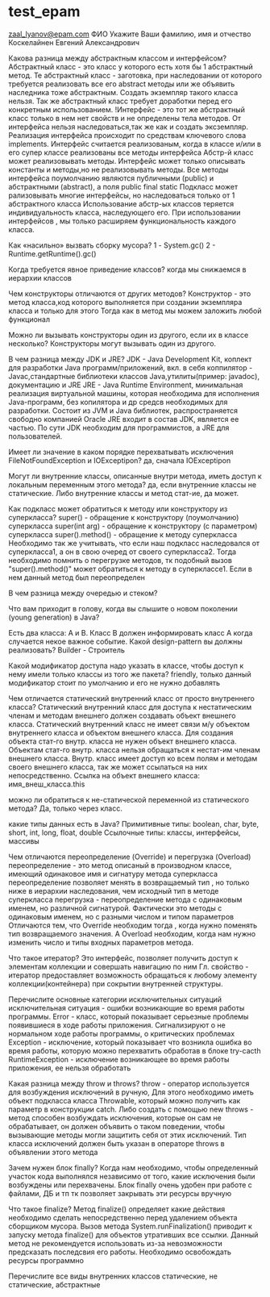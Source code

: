 # test_epam
zaal_lyanov@epam.com
ФИО
Укажите Ваши фамилию, имя и отчество
Коскелайнен Евгений Александрович

Какова разница между абстрактным классом и интерфейсом?
Абстрактный класс - это класс у которого есть хотя бы 1 абстрактный метод.
Те абстрактный класс - заготовка, при наследовании от которого требуется реализовать все его abstract методы или же объявить наследника тоже абстрактным. Создать экземпляр такого класса нельзя. Так же абстрактный класс требует доработки перед его конкретным использованием.
!Интерфейс - это тот же абстрактный класс только в нем нет свойств и не определены тела методов. 
От интерфейса нельзя наследоваться,так же как и создать эксземпляр. Реализация интерфейса  происходит по средствам ключевого слова implements. Интерфейс считается реализованым, когда в классе и/или в его супер классе реализованы все методы интерфейса
Абстр-й класс может реализовывать методы. Интерфейс может только описывать константы и методы,но не реализовывать методы. Все методы интерфейса поумолчанию являются публичными (public) и абстрактными (abstract), а поля public final static
Подкласс может рализовывать многие интерфейсы, но наследоваться только от 1 абстрактного класса
Использование абстр-ых классов теряется индивидуальность класса, наследующего его. При использовании интерфейсов , мы только расширяем функциональность каждого класса.


Как «насильно» вызвать сборку мусора?
1 - System.gc()
2 - Runtime.getRuntime().gc()

Когда требуется явное приведение классов?
когда мы снижаемся в иерархии классов

Чем конструкторы отличаются от других методов?
Конструктор - это метод класса,код которого выполняется при создании экземпляра класса и только для этого
Тогда как в метод мы можем заложить любой функционал

Можно ли вызывать конструкторы один из другого, если их в классе несколько?
Конструкторы могут вызывать один из другого. 

В чем разница между JDK и JRE?
JDK - Java Development Kit, коплект для разработки Java программ/приложений, вкл. в себя коппилятор - Javaс,стандартные библиотеки классов Java,утилиты(пример: javadoc), документацию и JRE
JRE - Java Runtime Environment, минимальная реализация виртуальной машины, которая необходима для исполнения Java-программ, без копилятора и др средсв необходимых для разработки. Состоит из JVM и Java библиотек, распространяется свободно компанией Oracle
JRE входит в состав JDK, является ее частью. По сути JDK необходим для программистов, а JRE для пользователей.


Имеет ли значение в каком порядке перехватывать исключения FileNotFoundException и IOExceptipon?
да, сначала IOExceptipon

Могут ли внутренние классы, описанные внутри метода, иметь доступ к локальным переменным этого метода?
да, если внутренние классы не статические. Либо внутренние классы  и метод стат-ие, да может.

Как подкласс может обратиться к методу или конструктору из суперкласса?
super() - обращение к конструктору (поумолчанию) суперкласса
super(int arg) - обращение к конструктору (с параметром) суперкласса
super().method() - обращение к методу суперкласса
Необходимо так же учитывать, что если наш подкласс наследовался от суперкласса1, а он в свою очеред от своего суперкласса2. Тогда необходимо помнить о перегрузке методов, тк подобный вызов "super().method()" может обратиться к методу в суперклассе1. Если в нем данный метод был переопределен



В чем разница между очередью и стеком?

Что вам приходит в голову, когда вы слышите о новом поколении (young generation) в Java?

Есть два класса: A и B. Класс B должен информировать класс A когда случается некое важное событие. 
Какой design-pattern вы должны реализовать?
Builder - Строитель

Какой модификатор доступа надо указать в классе, чтобы доступ к нему имели только классы из того же пакета?
friendly, только данный модификатор стоит по умолчанию и его не нужно добавлять

Чем отличается статический внутренний класс от просто внутреннего класса?
Статический внутренний класс для доступа к нестатическим членам и методам внешнего должен создавать объект внешнего класса. Статический внутренний класс не имеет связи м/у объектом внутреннего класса и объектом внешнего класса.
Для создания объекта стат-го внутр. класса не  нужен объект внешнего класса. Объектам стат-го внутр. класса нельзя обращаться к нестат-им членам внешнего класса.
Внутр. класс имеет доступ ко всем полям и методам своего внешнего класса, так же может ссылаться на них непосредственно. 
Ссылка на объект внешнего класса: имя_внеш_класса.this

можно ли обратиться к не-статической переменной из статического метода?
Да, только через класс. 

какие типы данных есть в Java?
Примитивные типы: boolean, char, byte, short, int, long, float, double
Ссылочные типы: классы, интерфейсы, массивы

Чем отличаются переопределение (Override) и перегрузка (Overload)
переопределение - это метод описаный в производном классе, имеющий одинаковое имя и сигнатуру метода суперкласса
переопределение позволяет менять в возвращаемый тип , но только ниже в иерархии наследования, чем исходный тип в методе суперкласса
перегрузка - переопределение метода с одинаковым именем, но различной сигнатурой. Фактически это методы с одинаковым именем, но с разными числом и типом параметров
Отличаются тем, что Override необходим тогда , когда нужно поменять тип возвращаемого значения. А Overload необходим, когда нам нужно изменить число и типы входных параметров метода.

Что такое итератор?
Это интерфейс, позволяет получить доступ к элементам коллекции и совершать навигацию по ним
Гл. свойство - итератор предоставляет возможность обращаться к любому элементу коллекции(контейнера) при сокрытии внутренней структуры.

Перечислите основные категории исключительных ситуаций
исключительная ситуация - ошибки возникающие во время работы программы.
Error - класс, который показывает серьезные проблемы появившиеся в ходе работы приложения. Сигнализируют о не нормальном ходе работы программы, о критических проблемах
Exception - исключение, который показывает что возникла ошибка во время работы, которую можно перехватить обработав в блоке  try-cacth
RuntimeException -  исключение возникающее во время работы приложения, ее нельзя обработать

Какая разница между throw и throws?
throw - оператор используется для возбуждения исключений в ручную, Для этого необходимо иметь объект подкласса класса Throwable, который можно получить как параметр в конструкции catch. Либо создать с помощью new
throws - метод способен возбуждать исключения, которые он сам не обрабатывает, он должен объявить о таком поведении, чтобы вызывающие методы могли защитить себя от этих исключений. Тип класса исключений должен быть указан в операторе throws в объявлении этого метода

Зачем нужен блок finally?
Когда нам необходимо, чтобы определенный участок кода выполнялся независимо от того, какие исключения были возбуждены  или перехвачены. Блок finally очень удобен при работе с файлами, ДБ и тп  тк позволяет закрывать эти ресурсы вручную

Что такое finalize?
Метод finalize() определяет какие действия необходимо сделать непосредственно перед удалением объекта сборщиком мусора. Вызов метода  System.runFinalization() приводит к запуску метода finalize() для объектов утративших все ссылки. Данный метод не рекомендуется использовать  из-за невозможности  предсказать последсвия его работы. Необходимо освобождать ресурсы программно

Перечислите все виды внутренних классов
статические, не статические, абстрактные

